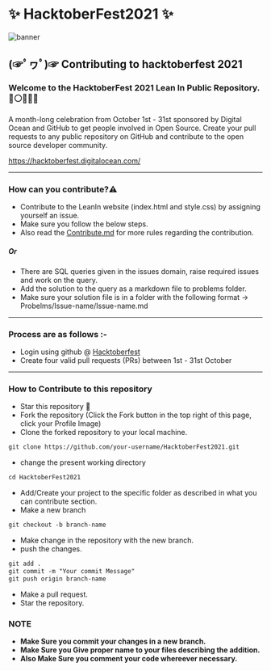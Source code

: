 # ✨ HacktoberFest2021 ✨

![banner](https://hacktoberfest.digitalocean.com/_nuxt/img/logo-hacktoberfest-full.f42e3b1.svg)

## (☞ﾟヮﾟ)☞ Contributing to hacktoberfest 2021

### Welcome to the HacktoberFest 2021 Lean In Public Repository. 🔴⚪👩🏻‍💼
<p>A month-long celebration from October 1st - 31st sponsored by Digital Ocean and GitHub to get people involved in Open Source. Create your pull requests to any public repository on GitHub and contribute to the open source developer community.

https://hacktoberfest.digitalocean.com/</p>

-----

### How can you contribute?⚠️
* Contribute to the LeanIn website (index.html and style.css) by assigning yourself an issue.
* Make sure you follow the below steps.
* Also read the [Contribute.md](https://github.com/LeanIn-BV/HacktoberFest2021/blob/main/Contribute.md) for more rules regarding the contribution.
##### Or
* There are SQL queries given in the issues domain, raise required issues and work on the query.
* Add the solution to the query as a markdown file to problems folder.
* Make sure your solution file is in a folder with the following format -> Probelms/Issue-name/Issue-name.md

-----

### Process are as follows :- 
* Login using github @ [Hacktoberfest](https://hacktoberfest.digitalocean.com/)
* Create four valid pull requests (PRs) between 1st - 31st October

------
### How to Contribute to this repository

* Star this repository 🌟
* Fork the repository (Click the Fork button in the top right of this page, click your Profile Image)
* Clone the forked repository to your local machine.
```markdown
git clone https://github.com/your-username/HacktoberFest2021.git
```
* change the present working directory
```markdown
cd HacktoberFest2021
```
* Add/Create your project to the specific folder as described in what you can contribute section.
* Make a new branch
```markdown
git checkout -b branch-name
```
* Make change in the repository with the new branch.
* push the changes.
```markdown
git add .
git commit -m "Your commit Message"
git push origin branch-name
```
* Make a pull request.
* Star the repository.

### NOTE

* **Make Sure you commit your changes in a new branch.**
* **Make Sure you Give proper name to your files describing the addition.**
* **Also Make Sure you comment your code whereever necessary.**
